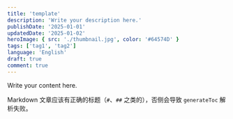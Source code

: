```yaml
---
title: 'template'
description: 'Write your description here.'
publishDate: '2025-01-01'
updatedDate: '2025-01-02'
heroImage: { src: './thumbnail.jpg', color: '#64574D' }
tags: ['tag1', 'tag2']
language: 'English'
draft: true
comment: true
---
```


Write your content here.

Markdown 文章应该有正确的标题（`#`、`##` 之类的），否侧会导致 `generateToc` 解析失败。
